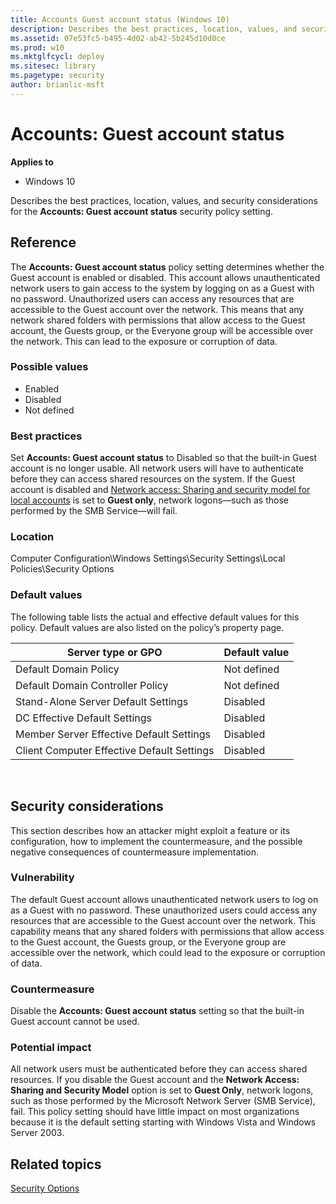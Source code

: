 ```yaml
---
title: Accounts Guest account status (Windows 10)
description: Describes the best practices, location, values, and security considerations for the Accounts Guest account status security policy setting.
ms.assetid: 07e53fc5-b495-4d02-ab42-5b245d10d0ce
ms.prod: w10
ms.mktglfcycl: deploy
ms.sitesec: library
ms.pagetype: security
author: brianlic-msft
---
```


# Accounts: Guest account status

**Applies to**
-   Windows 10

Describes the best practices, location, values, and security considerations for the **Accounts: Guest account status** security policy setting.

## Reference

The **Accounts: Guest account status** policy setting determines whether the Guest account is enabled or disabled.
This account allows unauthenticated network users to gain access to the system by logging on as a Guest with no password. Unauthorized users can access any resources that are accessible to the Guest account over the network. This means that any network shared folders with permissions that allow access to the Guest account, the Guests group, or the Everyone group will be accessible over the network. This can lead to the exposure or corruption of data.

### Possible values

-   Enabled
-   Disabled
-   Not defined

### Best practices

Set **Accounts: Guest account status** to Disabled so that the built-in Guest account is no longer usable. All network users will have to authenticate before they can access shared resources on the system. If the Guest account is disabled and [Network access: Sharing and security model for local accounts](network-access-sharing-and-security-model-for-local-accounts.md) is set to **Guest only**, network logons—such as those performed by the SMB Service—will fail.

### Location

Computer Configuration\\Windows Settings\\Security Settings\\Local Policies\\Security Options

### Default values

The following table lists the actual and effective default values for this policy. Default values are also listed on the policy’s property page.

| Server type or GPO | Default value |
| - | - |
| Default Domain Policy | Not defined |
| Default Domain Controller Policy | Not defined |
| Stand-Alone Server Default Settings | Disabled |
| DC Effective Default Settings | Disabled |
| Member Server Effective Default Settings | Disabled |
| Client Computer Effective Default Settings | Disabled |
 
## Security considerations

This section describes how an attacker might exploit a feature or its configuration, how to implement the countermeasure, and the possible negative consequences of countermeasure implementation.

### Vulnerability

The default Guest account allows unauthenticated network users to log on as a Guest with no password. These unauthorized users could access any resources that are accessible to the Guest account over the network. This capability means that any shared folders with permissions that allow access to the Guest account, the Guests group, or the Everyone group are accessible over the network, which could lead to the exposure or corruption of data.

### Countermeasure

Disable the **Accounts: Guest account status** setting so that the built-in Guest account cannot be used.

### Potential impact

All network users must be authenticated before they can access shared resources. If you disable the Guest account and the **Network Access: Sharing and Security Model** option is set to **Guest Only**, network logons, such as those performed by the Microsoft Network Server (SMB Service), fail. This policy setting should have little impact on most organizations because it is the default setting starting with Windows Vista and Windows Server 2003.

## Related topics

[Security Options](security-options.md)
 
 
